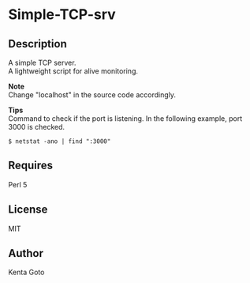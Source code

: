 # Simple-TCP-srv 

## Description  
A simple TCP server.  
A lightweight script for alive monitoring.  

**Note**  
Change "localhost" in the source code accordingly.  

**Tips**  
Command to check if the port is listening. In the following example, port 3000 is checked.  
```
$ netstat -ano | find ":3000"
```

## Requires
Perl 5

## License
MIT

## Author
Kenta Goto
